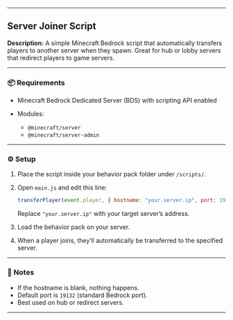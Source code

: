 

---

## Server Joiner Script

**Description:**
A simple Minecraft Bedrock script that automatically transfers players to another server when they spawn. Great for hub or lobby servers that redirect players to game servers.

---

### 📦 Requirements

* Minecraft Bedrock Dedicated Server (BDS) with scripting API enabled
* Modules:

  * `@minecraft/server`
  * `@minecraft/server-admin`

---

### ⚙️ Setup

1. Place the script inside your behavior pack folder under `/scripts/`.
2. Open `main.js` and edit this line:

   ```js
   transferPlayer(event.player, { hostname: "your.server.ip", port: 19132 });
   ```

   Replace `"your.server.ip"` with your target server’s address.
3. Load the behavior pack on your server.
4. When a player joins, they’ll automatically be transferred to the specified server.

---

### 🧠 Notes

* If the hostname is blank, nothing happens.
* Default port is `19132` (standard Bedrock port).
* Best used on hub or redirect servers.

---
